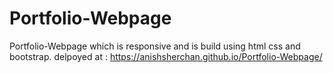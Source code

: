 # Portfolio-Webpage
Portfolio-Webpage which is responsive and is build using html css and bootstrap.
delpoyed at : https://anishsherchan.github.io/Portfolio-Webpage/
